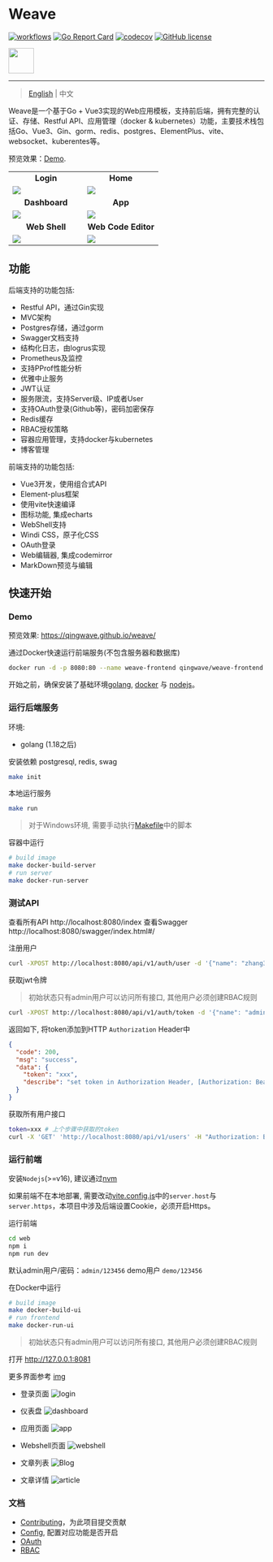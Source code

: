 # Weave

[![workflows](https://github.com/qingwave/weave/workflows/weave/badge.svg)](https://github.com/qingwave/weave/actions?query=workflow%3Aweave)
[![Go Report Card](https://goreportcard.com/badge/github.com/qingwave/weave)](https://goreportcard.com/report/github.com/qingwave/weave)
[![codecov](https://codecov.io/gh/qingwave/weave/branch/master/graph/badge.svg?token=B93TcvKqA6)](https://codecov.io/gh/qingwave/weave)
[![GitHub license](https://img.shields.io/github/license/qingwave/weave)](https://github.com/qingwave/weave/blob/master/LICENSE)

<img src="web/src/assets/weave.png" width="50px">

---

> [English](README.md) | 中文

Weave是一个基于Go + Vue3实现的Web应用模板，支持前后端，拥有完整的认证、存储、Restful API、应用管理（docker & kubernetes）功能，主要技术栈包括Go、Vue3、Gin、gorm、redis、postgres、ElementPlus、vite、websocket、kuberentes等。

预览效果：[Demo](https://qingwave.github.io/weave/).

<table>
  <tr>
     <td width="50%" align="center"><b>Login</b></td>
     <td width="50%" align="center"><b>Home</b></td>
  </tr>
  <tr>
     <td><img src="document/img/login.png"/></td>
     <td><img src="document/img/hello.png"/></td>
  </tr>
  <tr>
      <td width="50%" align="center"><b>Dashboard</b></td>
      <td width="50%" align="center"><b>App</b></td>
  </tr>
  <tr>
     <td><img src="document/img/dashboard.png"/></td>
     <td><img src="document/img/app.png"/></td>
  </tr>
  <tr>
      <td width="50%" align="center"><b>Web Shell</b></td>
      <td width="50%" align="center"><b>Web Code Editor</b></td>
  </tr>
  <tr>
     <td><img src="document/img/webshell.png"/></td>
     <td><img src="document/img/log.png"/></td>
  </tr>
</table>

## 功能
后端支持的功能包括:
- Restful API，通过Gin实现
- MVC架构
- Postgres存储，通过gorm
- Swagger文档支持
- 结构化日志，由logrus实现
- Prometheus及监控
- 支持PProf性能分析
- 优雅中止服务
- JWT认证
- 服务限流，支持Server级、IP或者User
- 支持OAuth登录(Github等)，密码加密保存
- Redis缓存
- RBAC授权策略
- 容器应用管理，支持docker与kubernetes
- 博客管理

前端支持的功能包括:
- Vue3开发，使用组合式API
- Element-plus框架
- 使用vite快速编译
- 图标功能, 集成echarts
- WebShell支持
- Windi CSS，原子化CSS
- OAuth登录
- Web编辑器, 集成codemirror
- MarkDown预览与编辑

## 快速开始

### Demo

预览效果: https://qingwave.github.io/weave/

通过Docker快速运行前端服务(不包含服务器和数据库)
```bash
docker run -d -p 8080:80 --name weave-frontend qingwave/weave-frontend:mock
```

开始之前，确保安装了基础环境[golang](https://go.dev/), [docker](https://docs.docker.com/engine/install/) 与 [nodejs](https://nodejs.org/en/download/)。

### 运行后端服务

环境:
- golang (1.18之后)

安装依赖 postgresql, redis, swag 
```bash
make init
```

本地运行服务
```bash
make run
```

> 对于Windows环境, 需要手动执行[Makefile](./Makefile)中的脚本

容器中运行
```bash
# build image
make docker-build-server
# run server
make docker-run-server
```

### 测试API
查看所有API http://localhost:8080/index
查看Swagger http://localhost:8080/swagger/index.html#/

注册用户
```bash
curl -XPOST http://localhost:8080/api/v1/auth/user -d '{"name": "zhang3", "email": "zhang3@t.com","password": "123456"}'
```

获取jwt令牌
> 初始状态只有admin用户可以访问所有接口, 其他用户必须创建RBAC规则
```bash
curl -XPOST http://localhost:8080/api/v1/auth/token -d '{"name": "admin", "password": "123456"}'
```
返回如下, 将token添加到HTTP `Authorization` Header中
```json
{
  "code": 200,
  "msg": "success",
  "data": {
    "token": "xxx",
    "describe": "set token in Authorization Header, [Authorization: Bearer {token}]"
  }
}
```

获取所有用户接口
```bash
token=xxx # 上个步骤中获取的token
curl -X 'GET' 'http://localhost:8080/api/v1/users' -H "Authorization: Bearer $token"
```

### 运行前端

安装`Nodejs`(>=v16), 建议通过[nvm](https://github.com/nvm-sh/nvm#install--update-script)

如果前端不在本地部署, 需要改动[vite.config.js](./web/vite.config.js)中的`server.host`与`server.https`，本项目中涉及后端设置Cookie，必须开启Https。

运行前端
```bash
cd web
npm i
npm run dev 
```

默认admin用户/密码：`admin/123456`
demo用户 `demo/123456`

在Docker中运行
```bash
# build image
make docker-build-ui
# run frontend
make docker-run-ui
```

> 初始状态只有admin用户可以访问所有接口, 其他用户必须创建RBAC规则

打开 http://127.0.0.1:8081

更多界面参考 [img](./document/img/)

- 登录页面
![login](./document/img/login.png)

- 仪表盘
![dashboard](./document/img/dashboard.png)

- 应用页面
![app](./document/img/app.png)

- Webshell页面
![webshell](./document/img/webshell.png)

- 文章列表
![Blog](./document/img/blog.png)

- 文章详情
![article](./document/img/document.png)

### 文档
- [Contributing](./CONTRIBUTING.md)，为此项目提交贡献
- [Config](config/dev_config.yaml), 配置对应功能是否开启
- [OAuth](./document/oauth.md)
- [RBAC](./document/authentication.md)
